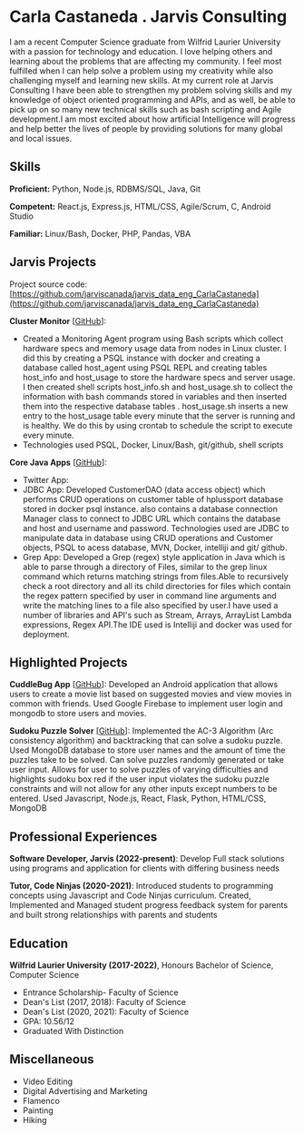 # Carla Castaneda . Jarvis Consulting

I am a recent Computer Science graduate from Wilfrid Laurier University with a passion for technology and education. I love helping others and learning about the problems that are affecting my community. I feel most fulfilled when I can help solve a problem using my creativity while also challenging myself and learning new skills. At my current role at Jarvis Consulting I have been able to strengthen my problem solving skills and my knowledge of object oriented programming and APIs, and as well, be able to pick up on so many new technical skills such as bash scripting and Agile development.I am most excited about how artificial Intelligence will progress and help better the lives of people  by providing solutions for many global and local issues.

## Skills

**Proficient:** Python, Node.js, RDBMS/SQL, Java, Git

**Competent:** React.js, Express.js, HTML/CSS, Agile/Scrum, C, Android Studio

**Familiar:** Linux/Bash, Docker, PHP, Pandas, VBA

## Jarvis Projects

Project source code: [https://github.com/jarviscanada/jarvis_data_eng_CarlaCastaneda](https://github.com/jarviscanada/jarvis_data_eng_CarlaCastaneda)


**Cluster Monitor** [[GitHub](https://github.com/jarviscanada/jarvis_data_eng_CarlaCastaneda/tree/master/linux_sql)]:
      
  - Created a Monitoring Agent program using Bash scripts which collect hardware specs and memory usage data from nodes in Linux cluster. I did this by creating a PSQL instance with docker and creating a database called host_agent using PSQL REPL and creating tables host_info and host_usage to store the hardware specs and server usage. I then created shell scripts host_info.sh and host_usage.sh to collect the information with bash commands stored in variables and then inserted them into the respective database tables . host_usage.sh inserts a new entry to the host_usage table every minute that the server is running and is healthy. We do this by using crontab to schedule the script to execute every minute.
  - Technologies used PSQL, Docker, Linux/Bash, git/github, shell scripts

**Core Java Apps** [[GitHub](https://github.com/jarviscanada/jarvis_data_eng_CarlaCastaneda/tree/master/core_java)]:
      
  - Twitter App:
  - JDBC App: Developed CustomerDAO (data access object) which performs CRUD operations on customer table of hplussport database stored in docker psql instance. also contains a database connection Manager class to connect to JDBC URL which contains the database and host and username and password. Technologies used are JDBC to manipulate data in database using CRUD operations and Customer objects, PSQL to acess database, MVN, Docker, intelliji and git/ github.
  - Grep App: Developed a Grep (regex) style application in Java which is able to parse through a directory of Files, similar to the grep linux command which returns matching strings from files.Able to recursively check a root directory and all its child directories for files which contain the regex pattern specified by user in command line arguments and write the matching lines to a file also specified by user.I have used a number of libraries and API's such as Stream, Arrays, ArrayList Lambda expressions, Regex API.The IDE used is Intelliji and docker was used for deployment. 


## Highlighted Projects
**CuddleBug App** [[GitHub](https://github.com/carlaac99/CP470finalproject)]: Developed an Android application that allows users to create a movie list based on suggested movies and view movies in common with friends. Used Google Firebase to implement user login and mongodb to store users and movies.

**Sudoku Puzzle Solver** [[GitHub](https://github.com/carlaac99/SudokuAC3)]: Implemented the AC-3 Algorithm (Arc consistency algorithm) and backtracking that can solve a sudoku puzzle. Used MongoDB database to store user names and the amount of time the puzzles take to be solved. Can solve puzzles randomly generated or take user input. Allows for user to solve puzzles of varying difficulties and highlights sudoku box red if the user input violates the sudoku puzzle constraints and will not allow for any other inputs except numbers to be entered. Used Javascript, Node.js, React, Flask, Python, HTML/CSS, MongoDB


## Professional Experiences

**Software Developer, Jarvis (2022-present)**: Develop Full stack solutions using programs and application for clients with differing business needs 

**Tutor, Code Ninjas (2020-2021)**: Introduced students to programming concepts using Javascript and Code Ninjas curriculum. Created, Implemented and Managed student progress feedback system for parents and built strong relationships with parents and students


## Education
**Wilfrid Laurier University (2017-2022)**, Honours Bachelor of Science, Computer Science
- Entrance Scholarship- Faculty of Science
- Dean's List (2017, 2018): Faculty of Science
- Dean's List (2020, 2021): Faculty of Science
- GPA: 10.56/12
- Graduated With Distinction


## Miscellaneous
- Video Editing
- Digital Advertising and Marketing
- Flamenco
- Painting
- Hiking